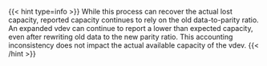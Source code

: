 &NewLine;

{{< hint type=info >}}
While this process can recover the actual lost capacity, reported capacity continues to rely on the old data-to-parity ratio.
An expanded vdev can continue to report a lower than expected capacity, even after rewriting old data to the new parity ratio.
This accounting inconsistency does not impact the actual available capacity of the vdev.
{{< /hint >}}
